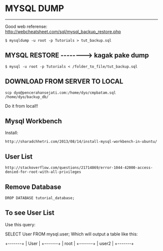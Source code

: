 # MYSQL DUMP
-----------
Good web referense: http://webcheatsheet.com/sql/mysql_backup_restore.php

    $ mysqldump -u root -p Tutorials > tut_backup.sql

MYSQL RESTORE  --------> kagak pake dump
-------------
    $ mysql -u root -p Tutorials < /folder_to_file/tut_backup.sql

DOWNLOAD FROM SERVER TO LOCAL
-----------------------------
    scp dyo@pencerahansejati.com:/home/dyo/cmpbatam.sql /home/dyo/backup_db/

Do it from local!!    

Mysql Workbench
---------------

Install:	

	http://sharadchhetri.com/2013/08/14/install-mysql-workbench-in-ubuntu/

User List
---------

	http://stackoverflow.com/questions/21714869/error-1044-42000-access-denied-for-root-with-all-privileges

Remove Database
---------------

	DROP DATABASE tutorial_database;	

To see User List
----------------

Use this query:

SELECT User FROM mysql.user;
Which will output a table like this:

+-------+
| User  |
+-------+
| root  |
+-------+
| user2 |
+-------+

